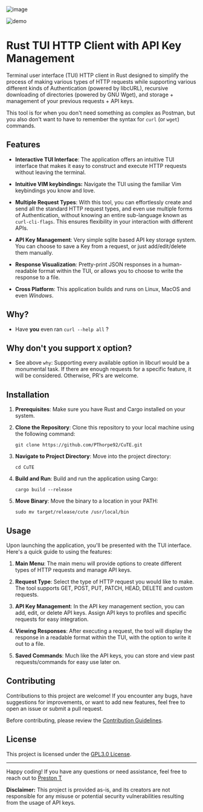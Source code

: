![image](https://github.com/PThorpe92/CuTE/assets/121899304/5f4294a3-787c-429b-9d98-efa34f2b8546)

![demo](https://github.com/PThorpe92/curl-tui-rs/assets/121899304/e50b009d-e766-48c8-9c6b-c1bbe07d00d2)



# Rust TUI HTTP Client with API Key Management


Terminal user interface (TUI) HTTP client in Rust designed to simplify the process of making various types of HTTP requests while supporting various different kinds of Authentication (powered by libcURL), recursive downloading of directories (powered by GNU Wget), and storage + management of your previous requests + API keys.

This tool is for when you don't need something as complex as Postman, but you also don't want to have to remember the syntax for `curl` (or `wget`) commands. 

## Features

- **Interactive TUI Interface**: The application offers an intuitive TUI interface that makes it easy to construct and execute HTTP requests without leaving the terminal.

- **Intuitive VIM keybindings:**  Navigate the TUI using the familiar Vim keybindings you know and love.

- **Multiple Request Types**: With this tool, you can effortlessly create and send all the standard HTTP request types, and even use multiple forms of Authentication, without knowing an entire sub-language known as `curl-cli-flags`. This ensures flexibility in your interaction with different APIs.

- **API Key Management**: Very simple sqlite based API key storage system. You can choose to save a Key from a request, or just add/edit/delete them manually.

- **Response Visualization**: Pretty-print JSON responses in a human-readable format within the TUI, or allows you to choose to write the response to a file. 

- **Cross Platform**: This application builds and runs on Linux, MacOS and even _Windows_.


## Why?

- Have __you__ even ran `curl --help all` ?

## Why don't you support `X` option?

- See above `why`: Supporting every available option in libcurl would be a monumental task. If there are enough requests for a specific feature, it will be considered. Otherwise, PR's are welcome.


## Installation

1. **Prerequisites**: Make sure you have Rust and Cargo installed on your system.

2. **Clone the Repository**: Clone this repository to your local machine using the following command:
   ```
   git clone https://github.com/PThorpe92/CuTE.git
   ```

3. **Navigate to Project Directory**: Move into the project directory:
   ```
   cd CuTE
   ```

4. **Build and Run**: Build and run the application using Cargo:
   ```
   cargo build --release 
   ```
5. **Move Binary**: Move the binary to a location in your PATH:
   ```
   sudo mv target/release/cute /usr/local/bin
   ```
## Usage

Upon launching the application, you'll be presented with the TUI interface. Here's a quick guide to using the features:

1. **Main Menu**: The main menu will provide options to create different types of HTTP requests and manage API keys.

2. **Request Type**: Select the type of HTTP request you would like to make. The tool supports GET, POST, PUT, PATCH, HEAD, DELETE and custom requests.

3. **API Key Management**: In the API key management section, you can add, edit, or delete API keys. Assign API keys to profiles and specific requests for easy integration.

4. **Viewing Responses**: After executing a request, the tool will display the response in a readable format within the TUI, with the option to write it out to a file.

5. **Saved Commands**: Much like the API keys, you can store and view past requests/commands for easy use later on.

## Contributing

Contributions to this project are welcome! If you encounter any bugs, have suggestions for improvements, or want to add new features, feel free to open an issue or submit a pull request.

Before contributing, please review the [Contribution Guidelines](CONTRIBUTING.md).

## License

This project is licensed under the [GPL3.0 License](LICENSE).

---

Happy coding! If you have any questions or need assistance, feel free to reach out to [Preston T](https://github.com/PThorpe92)

**Disclaimer:** This project is provided as-is, and its creators are not responsible for any misuse or potential security vulnerabilities resulting from the usage of API keys.
